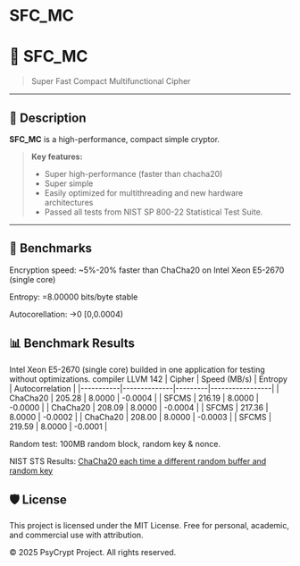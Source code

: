 # SFC_MC


# 🚀 SFC_MC

> Super Fast Compact Multifunctional Cipher

---

## 📖 Description

**SFC_MC** is a high-performance, compact simple cryptor.  

> **Key features:**
> - Super high-performance (faster than chacha20)
> - Super simple
> - Easily optimized for multithreading and new hardware architectures
> - Passed all tests from NIST SP 800-22 Statistical Test Suite.

---

## 🧪 Benchmarks
Encryption speed: ~5%-20% faster than ChaCha20 on Intel Xeon E5-2670 (single core)

Entropy: =8.00000 bits/byte stable

Autocorellation: ->0  [0,0.0004)

## 📊 Benchmark Results
Intel Xeon E5-2670 (single core)
builded in one application for testing without optimizations. compiler LLVM 142
| Cipher    | Speed (MB/s) | Entropy | Autocorrelation |
|-----------|--------------|---------|-----------------|
| ChaCha20  | 205.28       | 8.0000  | -0.0004          |
| SFCMS     | 216.19       | 8.0000  | -0.0000          |
| ChaCha20  | 208.09       | 8.0000  | -0.0004          |
| SFCMS     | 217.36       | 8.0000  | -0.0002          |
| ChaCha20  | 208.00       | 8.0000  | -0.0003          |
| SFCMS     | 219.59       | 8.0000  | -0.0001          |

Random test: 100MB random block, random key & nonce.


NIST STS Results:
[ChaCha20 each time a different random buffer and random key](Results/chachaRND.txt)



## 🛡 License
This project is licensed under the MIT License.
Free for personal, academic, and commercial use with attribution.

© 2025 PsyCrypt Project. All rights reserved.



